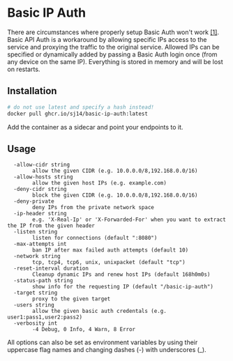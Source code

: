 # Basic IP Auth

There are circumstances where properly setup Basic Auth won't work [[1]](https://github.com/jellyfin/jellyfin-android/issues/123).
Basic API Auth is a workaround by allowing specific IPs access to the service and proxying the traffic to the original service. Allowed IPs can be specified or dynamically added by passing a Basic Auth login once (from any device on the same IP). Everything is stored in memory and will be lost on restarts.

## Installation

```bash
# do not use latest and specify a hash instead!
docker pull ghcr.io/sj14/basic-ip-auth:latest
```

Add the container as a sidecar and point your endpoints to it.

## Usage

```text
  -allow-cidr string
        allow the given CIDR (e.g. 10.0.0.0/8,192.168.0.0/16)
  -allow-hosts string
        allow the given host IPs (e.g. example.com)
  -deny-cidr string
        block the given CIDR (e.g. 10.0.0.0/8,192.168.0.0/16)
  -deny-private
        deny IPs from the private network space
  -ip-header string
        e.g. 'X-Real-Ip' or 'X-Forwarded-For' when you want to extract the IP from the given header
  -listen string
        listen for connections (default ":8080")
  -max-attempts int
        ban IP after max failed auth attempts (default 10)
  -network string
        tcp, tcp4, tcp6, unix, unixpacket (default "tcp")
  -reset-interval duration
        Cleanup dynamic IPs and renew host IPs (default 168h0m0s)
  -status-path string
        show info for the requesting IP (default "/basic-ip-auth")
  -target string
        proxy to the given target
  -users string
        allow the given basic auth credentals (e.g. user1:pass1,user2:pass2)
  -verbosity int
        -4 Debug, 0 Info, 4 Warn, 8 Error
```

All options can also be set as environment variables by using their uppercase flag names and changing dashes (-) with underscores (_).

